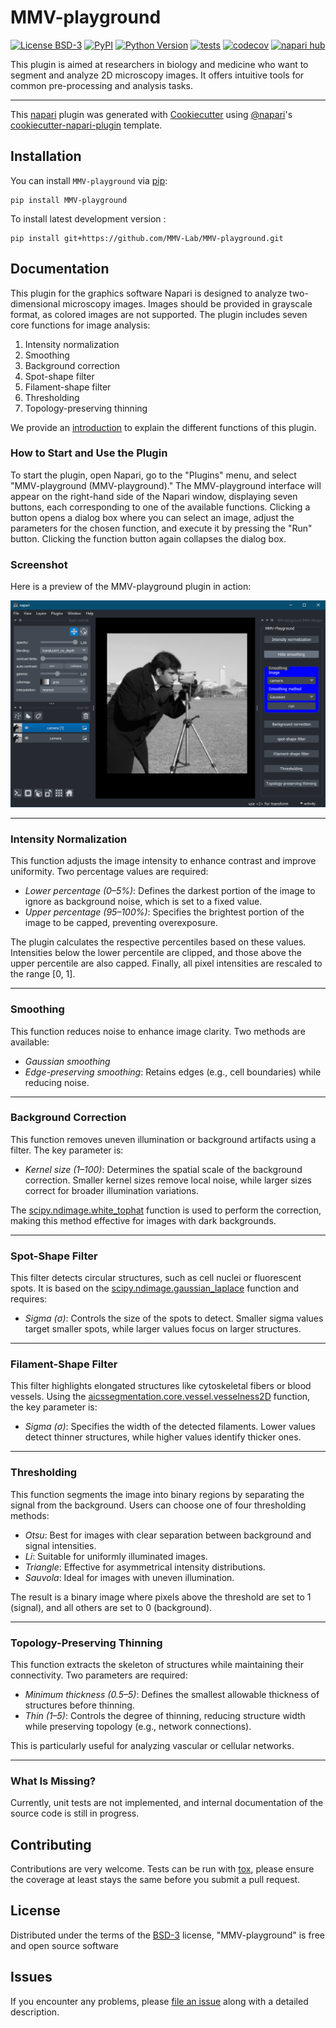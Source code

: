 # MMV-playground

[![License BSD-3](https://img.shields.io/pypi/l/MMV-playground.svg?color=green)](https://github.com/MMV-Lab/MMV-playground/raw/main/LICENSE)
[![PyPI](https://img.shields.io/pypi/v/MMV-playground.svg?color=green)](https://pypi.org/project/MMV-playground)
[![Python Version](https://img.shields.io/pypi/pyversions/MMV-playground.svg?color=green)](https://python.org)
[![tests](https://github.com/MMV-Lab/MMV-playground/workflows/tests/badge.svg)](https://github.com/MMV-Lab/MMV-playground/actions)
[![codecov](https://codecov.io/gh/MMV-Lab/MMV-playground/branch/main/graph/badge.svg)](https://codecov.io/gh/MMV-Lab/MMV-playground)
[![napari hub](https://img.shields.io/endpoint?url=https://api.napari-hub.org/shields/MMV-playground)](https://napari-hub.org/plugins/MMV-playground)

This plugin is aimed at researchers in biology and medicine who want to segment and analyze 2D microscopy images. It offers intuitive tools for common pre-processing and analysis tasks.

----------------------------------

This [napari] plugin was generated with [Cookiecutter] using [@napari]'s [cookiecutter-napari-plugin] template.

<!--
Don't miss the full getting started guide to set up your new package:
https://github.com/napari/cookiecutter-napari-plugin#getting-started

and review the napari docs for plugin developers:
https://napari.org/stable/plugins/index.html
-->

## Installation

You can install `MMV-playground` via [pip]:

    pip install MMV-playground

To install latest development version :

    pip install git+https://github.com/MMV-Lab/MMV-playground.git

## Documentation

This plugin for the graphics software Napari is designed to analyze two-dimensional microscopy images. Images should be provided in grayscale format, as colored images are not supported. The plugin includes seven core functions for image analysis:

1. Intensity normalization  
2. Smoothing  
3. Background correction  
4. Spot-shape filter  
5. Filament-shape filter  
6. Thresholding  
7. Topology-preserving thinning  

We provide an [introduction](https://raw.githubusercontent.com/MMV-Lab/MMV-playground/main/docs/introduction.md) to explain the different functions of this plugin.

### **How to Start and Use the Plugin**

To start the plugin, open Napari, go to the "Plugins" menu, and select "MMV-playground (MMV-playground)." The MMV-playground interface will appear on the right-hand side of the Napari window, displaying seven buttons, each corresponding to one of the available functions. Clicking a button opens a dialog box where you can select an image, adjust the parameters for the chosen function, and execute it by pressing the "Run" button. Clicking the function button again collapses the dialog box.

### Screenshot

Here is a preview of the MMV-playground plugin in action:

![MMV-playground Plugin Screenshot](https://raw.githubusercontent.com/MMV-Lab/MMV-playground/main/docs/images/plugin_screenshot.png)

---

### **Intensity Normalization**

This function adjusts the image intensity to enhance contrast and improve uniformity. Two percentage values are required:  
- *Lower percentage (0–5%)*: Defines the darkest portion of the image to ignore as background noise, which is set to a fixed value.  
- *Upper percentage (95–100%)*: Specifies the brightest portion of the image to be capped, preventing overexposure.  

The plugin calculates the respective percentiles based on these values. Intensities below the lower percentile are clipped, and those above the upper percentile are also capped. Finally, all pixel intensities are rescaled to the range [0, 1].

---

### **Smoothing**

This function reduces noise to enhance image clarity. Two methods are available:  
- *Gaussian smoothing*  
- *Edge-preserving smoothing*: Retains edges (e.g., cell boundaries) while reducing noise.  

---

### **Background Correction**

This function removes uneven illumination or background artifacts using a filter. The key parameter is:  
- *Kernel size (1–100)*: Determines the spatial scale of the background correction. Smaller kernel sizes remove local noise, while larger sizes correct for broader illumination variations.  

The [scipy.ndimage.white_tophat] function is used to perform the correction, making this method effective for images with dark backgrounds.

---

### **Spot-Shape Filter**

This filter detects circular structures, such as cell nuclei or fluorescent spots. It is based on the [scipy.ndimage.gaussian_laplace] function and requires:  
- *Sigma (σ)*: Controls the size of the spots to detect. Smaller sigma values target smaller spots, while larger values focus on larger structures.

---

### **Filament-Shape Filter**

This filter highlights elongated structures like cytoskeletal fibers or blood vessels. Using the [aicssegmentation.core.vessel.vesselness2D] function, the key parameter is:  
- *Sigma (σ)*: Specifies the width of the detected filaments. Lower values detect thinner structures, while higher values identify thicker ones.

---

### **Thresholding**

This function segments the image into binary regions by separating the signal from the background. Users can choose one of four thresholding methods:  
- *Otsu*: Best for images with clear separation between background and signal intensities.  
- *Li*: Suitable for uniformly illuminated images.  
- *Triangle*: Effective for asymmetrical intensity distributions.  
- *Sauvola*: Ideal for images with uneven illumination.  

The result is a binary image where pixels above the threshold are set to 1 (signal), and all others are set to 0 (background).

---

### **Topology-Preserving Thinning**

This function extracts the skeleton of structures while maintaining their connectivity. Two parameters are required:  
- *Minimum thickness (0.5–5)*: Defines the smallest allowable thickness of structures before thinning.  
- *Thin (1–5)*: Controls the degree of thinning, reducing structure width while preserving topology (e.g., network connections).  

This is particularly useful for analyzing vascular or cellular networks.

---

### **What Is Missing?**

Currently, unit tests are not implemented, and internal documentation of the source code is still in progress.

## Contributing

Contributions are very welcome. Tests can be run with [tox], please ensure
the coverage at least stays the same before you submit a pull request.

## License

Distributed under the terms of the [BSD-3] license,
"MMV-playground" is free and open source software

## Issues

If you encounter any problems, please [file an issue] along with a detailed description.

[napari]: https://github.com/napari/napari
[Cookiecutter]: https://github.com/audreyr/cookiecutter
[@napari]: https://github.com/napari
[MIT]: http://opensource.org/licenses/MIT
[BSD-3]: http://opensource.org/licenses/BSD-3-Clause
[GNU GPL v3.0]: http://www.gnu.org/licenses/gpl-3.0.txt
[GNU LGPL v3.0]: http://www.gnu.org/licenses/lgpl-3.0.txt
[Apache Software License 2.0]: http://www.apache.org/licenses/LICENSE-2.0
[Mozilla Public License 2.0]: https://www.mozilla.org/media/MPL/2.0/index.txt
[cookiecutter-napari-plugin]: https://github.com/napari/cookiecutter-napari-plugin

[file an issue]: https://github.com/MMV-Lab/MMV-playground/issues

[napari]: https://github.com/napari/napari
[tox]: https://tox.readthedocs.io/en/latest/
[pip]: https://pypi.org/project/pip/
[PyPI]: https://pypi.org/

[scipy.ndimage.gaussian_filter]: https://docs.scipy.org/doc/scipy/reference/generated/scipy.ndimage.gaussian_filter.html
[itk.GradientAnisotropicDiffusionImageFilter]: https://itk.org/Doxygen/html/classitk_1_1GradientAnisotropicDiffusionImageFilter.html
[scipy.ndimage.white_tophat]: https://docs.scipy.org/doc/scipy/reference/generated/scipy.ndimage.white_tophat.html
[scipy.ndimage.gaussian_laplace]: https://docs.scipy.org/doc/scipy/reference/generated/scipy.ndimage.gaussian_laplace.html
[aicssegmentation.core.vessel.vesselness2D]: https://allencell.github.io/aics-segmentation/aicssegmentation.core.html
